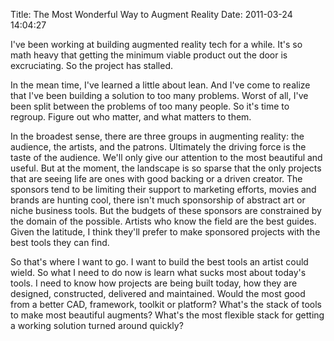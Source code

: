 Title: The Most Wonderful Way to Augment Reality
Date: 2011-03-24 14:04:27

I've been working at building augmented reality tech for a while. It's so math heavy that getting the minimum viable product out the door is excruciating. So the project has stalled.

In the mean time, I've learned a little about lean. And I've come to realize that I've been building a solution to too many problems. Worst of all, I've been split between the problems of too many people. So it's time to regroup. Figure out who matter, and what matters to them.

In the broadest sense, there are three groups in augmenting reality: the audience, the artists, and the patrons. Ultimately the driving force is the taste of the audience. We'll only give our attention to the most beautiful and useful. But at the moment, the landscape is so sparse that the only projects that are seeing life are ones with good backing or a driven creator. The sponsors tend to be limiting their support to marketing efforts, movies and brands are hunting cool, there isn't much sponsorship of abstract art or niche business tools. But the budgets of these sponsors are constrained by the domain of the possible. Artists who know the field are the best guides. Given the latitude, I think they'll prefer to make sponsored projects with the best tools they can find.

So that's where I want to go. I want to build the best tools an artist could wield. So what I need to do now is learn what sucks most about today's tools. I need to know how projects are being built today, how they are designed, constructed, delivered and maintained. Would the most good from a better CAD, framework, toolkit or platform? What's the stack of tools to make most beautiful augments?  What's the most flexible stack for getting a working solution turned around quickly?
